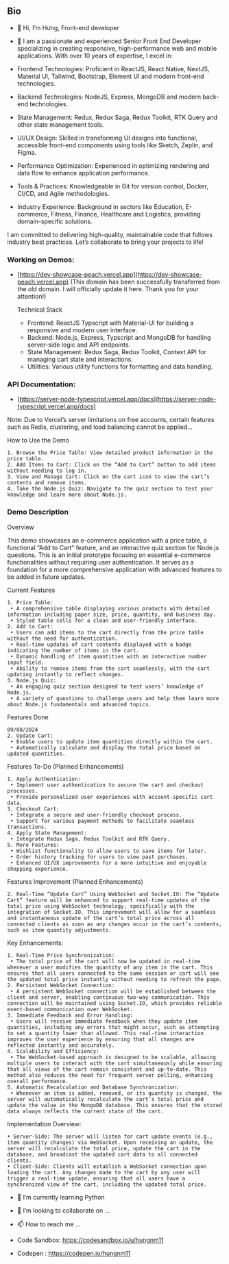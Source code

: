 ## Bio

- 👋 Hi, I’m Hưng, Front-end developer
- 👀 I am a passionate and experienced Senior Front End Developer specializing in creating responsive, high-performance web and mobile applications. With over 10 years of expertise, I excel in:

- Frontend Technologies: Proficient in ReactJS, React Native, NextJS, Material UI, Tailwind, Bootstrap, Element UI and modern front-end technologies.
- Backend Technologies: NodeJS, Express, MongoDB and modern back-end technologies.
- State Management: Redux, Redux Saga, Redux Toolkit, RTK Query and other state management tools.
- UI/UX Design: Skilled in transforming UI designs into functional, accessible front-end components using tools like Sketch, Zeplin, and Figma.
- Performance Optimization: Experienced in optimizing rendering and data flow to enhance application performance.
- Tools & Practices: Knowledgeable in Git for version control, Docker, CI/CD, and Agile methodologies.
- Industry Experience: Background in sectors like Education, E-commerce, Fitness, Finance, Healthcare and Logistics, providing domain-specific solutions.

I am committed to delivering high-quality, maintainable code that follows industry best practices. Let’s collaborate to bring your projects to life!

### Working on Demos: 
- [https://dev-showcase-peach.vercel.app](https://dev-showcase-peach.vercel.app) (This domain has been successfully transferred from the old domain. I will officially update it here. Thank you for your attention!)
 
  Technical Stack
  - Frontend: ReactJS Typscript with Material-UI for building a responsive and modern user interface.
  - Backend: Node.js, Express, Typscript and MongoDB for handling server-side logic and API endpoints.
  - State Management: Redux Saga, Redux Toolkit, Context API for managing cart state and interactions.
  - Utilities: Various utility functions for formatting and data handling.

### API Documentation: 
- [https://server-node-typescript.vercel.app/docs](https://server-node-typescript.vercel.app/docs)

 Note: Due to Vercel’s server limitations on free accounts, certain features such as Redis, clustering, and load balancing cannot be applied…

How to Use the Demo

	1. Browse the Price Table: View detailed product information in the price table.
	2. Add Items to Cart: Click on the “Add to Cart” button to add items without needing to log in.
	3. View and Manage Cart: Click on the cart icon to view the cart’s contents and remove items.
	4. Take the Node.js Quiz: Navigate to the quiz section to test your knowledge and learn more about Node.js.

### Demo Description

Overview

This demo showcases an e-commerce application with a price table, a functional “Add to Cart” feature, and an interactive quiz section for Node.js questions. This is an initial prototype focusing on essential e-commerce functionalities without requiring user authentication. It serves as a foundation for a more comprehensive application with advanced features to be added in future updates.

Current Features

	1. Price Table:
	 • A comprehensive table displaying various products with detailed information including paper size, price, quantity, and business day.
	 • Styled table cells for a clean and user-friendly interface.
	2. Add to Cart:
	 • Users can add items to the cart directly from the price table without the need for authentication.
	 • Real-time updates of cart contents displayed with a badge indicating the number of items in the cart.
	 • Dynamic handling of item quantities with an interactive number input field.
	 • Ability to remove items from the cart seamlessly, with the cart updating instantly to reflect changes.
	3. Node.js Quiz:
	 • An engaging quiz section designed to test users’ knowledge of Node.js.
	 • A variety of questions to challenge users and help them learn more about Node.js fundamentals and advanced topics.

Features Done

	09/08/2024
	2. Update Cart:
	 • Enable users to update item quantities directly within the cart.
	 • Automatically calculate and display the total price based on updated quantities.

Features To-Do (Planned Enhancements)

	1. Apply Authentication:
	 • Implement user authentication to secure the cart and checkout processes.
	 • Provide personalized user experiences with account-specific cart data.
	3. Checkout Cart:
	 • Integrate a secure and user-friendly checkout process.
	 • Support for various payment methods to facilitate seamless transactions.
	4. Apply State Management:
	 • Integrate Redux Saga, Redux Toolkit and RTK Query.
	5. More Features:
	 • Wishlist functionality to allow users to save items for later.
	 • Order history tracking for users to view past purchases.
	 • Enhanced UI/UX improvements for a more intuitive and enjoyable shopping experience.

Features Improvement (Planned Enhancements)

	2. Real-Time “Update Cart” Using WebSocket and Socket.IO: The “Update Cart” feature will be enhanced to support real-time updates of the total price using WebSocket technology, specifically with the integration of Socket.IO. This improvement will allow for a seamless and instantaneous update of the cart’s total price across all connected clients as soon as any changes occur in the cart’s contents, such as item quantity adjustments.
	


Key Enhancements:

	1. Real-Time Price Synchronization:
	 • The total price of the cart will now be updated in real-time whenever a user modifies the quantity of any item in the cart. This ensures that all users connected to the same session or cart will see the updated total price instantly without needing to refresh the page.
	2. Persistent WebSocket Connection:
	 • A persistent WebSocket connection will be established between the client and server, enabling continuous two-way communication. This connection will be maintained using Socket.IO, which provides reliable event-based communication over WebSocket.
	3. Immediate Feedback and Error Handling:
	 • Users will receive immediate feedback when they update item quantities, including any errors that might occur, such as attempting to set a quantity lower than allowed. This real-time interaction improves the user experience by ensuring that all changes are reflected instantly and accurately.
	4. Scalability and Efficiency:
	 • The WebSocket-based approach is designed to be scalable, allowing multiple users to interact with the cart simultaneously while ensuring that all views of the cart remain consistent and up-to-date. This method also reduces the need for frequent server polling, enhancing overall performance.
	5. Automatic Recalculation and Database Synchronization:
	 • Whenever an item is added, removed, or its quantity is changed, the server will automatically recalculate the cart’s total price and update the value in the MongoDB database. This ensures that the stored data always reflects the current state of the cart.

Implementation Overview:

	• Server-Side: The server will listen for cart update events (e.g., item quantity changes) via WebSocket. Upon receiving an update, the server will recalculate the total price, update the cart in the database, and broadcast the updated cart data to all connected clients.
	• Client-Side: Clients will establish a WebSocket connection upon loading the cart. Any changes made to the cart by any user will trigger a real-time update, ensuring that all users have a synchronized view of the cart, including the updated total price.

- 🌱 I’m currently learning Python
- 💞️ I’m looking to collaborate on ...
- 📫 How to reach me ...



- Code Sandbox: https://codesandbox.io/u/hungnm11
- Codepen : https://codepen.io/hungnm11

<!---
hungnm11/hungnm11 is a ✨ special ✨ repository because its `README.md` (this file) appears on your GitHub profile.
You can click the Preview link to take a look at your changes.
--->

